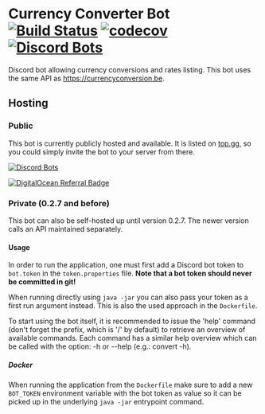 # Currency Converter Bot [![Build Status](https://app.travis-ci.com/Thibstars/Currency-Converter-Bot.svg?branch=master)](https://app.travis-ci.com/Thibstars/Currency-Converter-Bot) [![codecov](https://codecov.io/gh/Thibstars/Currency-Converter-Bot/branch/master/graph/badge.svg)](https://codecov.io/gh/Thibstars/Currency-Converter-Bot) [![Discord Bots](https://discordbots.org/api/widget/status/563655936263061544.svg)](https://discordbots.org/bot/563655936263061544) # 
Discord bot allowing currency conversions and rates listing.
This bot uses the same API as https://currencyconversion.be.

## Hosting ##
### Public ###
This bot is currently publicly hosted and available. It is listed on [top.gg](https://top.gg/bot/563655936263061544), so you could simply invite the bot to your server from there.

[![Discord Bots](https://discordbots.org/api/widget/563655936263061544.svg)](https://discordbots.org/bot/563655936263061544)

[![DigitalOcean Referral Badge](https://web-platforms.sfo2.cdn.digitaloceanspaces.com/WWW/Badge%201.svg)](https://www.digitalocean.com/?refcode=9d2be90e794d&utm_campaign=Referral_Invite&utm_medium=Referral_Program&utm_source=badge)

### Private (0.2.7 and before) ###
This bot can also be self-hosted up until version 0.2.7. The newer version calls an API maintained separately.

#### Usage ####

In order to run the application, one must first add a Discord bot token to `bot.token` in the `token.properties` file.
**Note that a bot token should never be committed in git!**

When running directly using `java -jar` you can also pass your token as a first run argument instead. This is also the used approach in the `Dockerfile`.

To start using the bot itself, it is recommended to issue the 'help' command (don't forget the prefix, which is '/' by default) to retrieve an overview of available commands. 
Each command has a similar help overview which can be called with the option: -h or --help (e.g.: convert -h).

##### Docker #####
When running the application from the `Dockerfile` make sure to add a new `BOT_TOKEN` environment variable with the bot token as value so it can be picked up 
in the underlying `java -jar` entrypoint command.